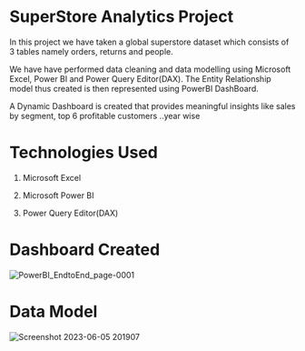 # SuperStore Analytics Project

In this project we have taken a global superstore dataset which consists of 3 tables namely orders, returns and people.

We have have performed data cleaning and data modelling using Microsoft Excel, Power BI and Power Query Editor(DAX).
The Entity Relationship model thus created is then represented using PowerBI DashBoard.

A Dynamic Dashboard is created that provides meaningful insights like sales by segment, top 6 profitable customers ..year wise

# Technologies Used
 1) Microsoft Excel
  
 2) Microsoft Power BI
  
 3) Power Query Editor(DAX)


# Dashboard Created
![PowerBI_EndtoEnd_page-0001](https://github.com/QuintK2000/Data_Analytics_Project/assets/97881829/9808a928-bcc4-4ab9-948c-eb341bae4ce8)

# Data Model
![Screenshot 2023-06-05 201907](https://github.com/QuintK2000/Data_Analytics_Project/assets/97881829/a6c728ee-15c2-4478-b2d9-4a7be80c3acd)

